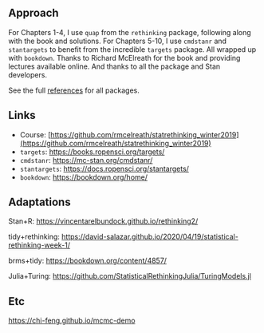 ## Approach

For Chapters 1-4, I use `quap` from the `rethinking` package, following
along with the book and solutions. For Chapters 5-10, I use `cmdstanr` and
`stantargets` to benefit from the incredible `targets` package. All wrapped 
up with `bookdown`. Thanks to Richard McElreath for the book and providing
lectures available online. And thanks to all the package and Stan developers. 

See the full [references](#references) for all packages. 

## Links

* Course: [https://github.com/rmcelreath/statrethinking_winter2019](https://github.com/rmcelreath/statrethinking_winter2019)
* `targets`: https://books.ropensci.org/targets/
* `cmdstanr`: https://mc-stan.org/cmdstanr/
* `stantargets`: https://docs.ropensci.org/stantargets/
* `bookdown`: https://bookdown.org/home/

## Adaptations

Stan+R: https://vincentarelbundock.github.io/rethinking2/

tidy+rethinking: https://david-salazar.github.io/2020/04/19/statistical-rethinking-week-1/

brms+tidy: https://bookdown.org/content/4857/

Julia+Turing: https://github.com/StatisticalRethinkingJulia/TuringModels.jl


## Etc

https://chi-feng.github.io/mcmc-demo
